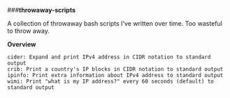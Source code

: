 ###**throwaway-scripts**

A collection of throwaway bash scripts I've written over time. Too wasteful to throw away.

**Overview**

	cider: Expand and print IPv4 address in CIDR notation to standard output
	crib: Print a country's IP blocks in CIDR notation to standard output
	ipinfo: Print extra information about IPv4 address to standard output
	wimi: Print "what is my IP address?" every 60 seconds (default) to standard output



